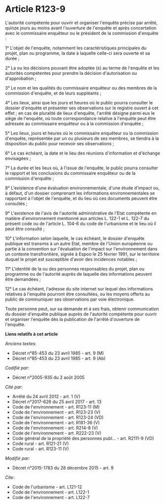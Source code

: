 # Article R123-9

L'autorité compétente pour ouvrir et organiser l'enquête précise par arrêté, quinze jours au moins avant l'ouverture de
l'enquête et après concertation avec le commissaire enquêteur ou le président de la commission d'enquête : 

1° L'objet de l'enquête, notamment les caractéristiques principales du projet, plan ou programme, la date à laquelle celle-ci
sera ouverte et sa durée ; 

2° La ou les décisions pouvant être adoptée (s) au terme de l'enquête et les autorités compétentes pour prendre la décision
d'autorisation ou d'approbation ; 

3° Le nom et les qualités du commissaire enquêteur ou des membres de la commission d'enquête, et de leurs suppléants ; 

4° Les lieux, ainsi que les jours et heures où le public pourra consulter le dossier d'enquête et présenter ses observations
sur le registre ouvert à cet effet ; en cas de pluralité de lieux d'enquête, l'arrêté désigne parmi eux le siège de
l'enquête, où toute correspondance relative à l'enquête peut être adressée au commissaire enquêteur ou à la commission
d'enquête ; 

5° Les lieux, jours et heures où le commissaire enquêteur ou la commission d'enquête, représentée par un ou plusieurs de ses
membres, se tiendra à la disposition du public pour recevoir ses observations ; 

6° Le cas échéant, la date et le lieu des réunions d'information et d'échange envisagées ; 

7° La durée et les lieux où, à l'issue de l'enquête, le public pourra consulter le rapport et les conclusions du commissaire
enquêteur ou de la commission d'enquête ; 

8° L'existence d'une évaluation environnementale, d'une étude d'impact ou, à défaut, d'un dossier comprenant les informations
environnementales se rapportant à l'objet de l'enquête, et du lieu où ces documents peuvent être consultés ; 

9° L'existence de l'avis de l'autorité administrative de l'Etat compétente en matière d'environnement mentionné aux articles
L. 122-1 et L. 122-7 du présent code ou de l'article    L. 104-6 du code de l'urbanisme et le lieu où il peut être
consulté ; 

10° L'information selon laquelle, le cas échéant, le dossier d'enquête publique est transmis à un autre Etat, membre de
l'Union européenne ou partie à la convention sur l'évaluation de l'impact sur l'environnement dans un contexte
transfrontière, signée à Espoo le 25 février 1991, sur le territoire duquel le projet est susceptible d'avoir des incidences
notables ; 

11° L'identité de la ou des personnes responsables du projet, plan ou programme ou de l'autorité auprès de laquelle des
informations peuvent être demandées ; 

12° Le cas échéant, l'adresse du site internet sur lequel des informations relatives à l'enquête pourront être consultées, ou
les moyens offerts au public de communiquer ses observations par voie électronique. 

Toute personne peut, sur sa demande et à ses frais, obtenir communication du dossier d'enquête publique auprès de l'autorité
compétente pour ouvrir et organiser l'enquête dès la publication de l'arrêté d'ouverture de l'enquête.

**Liens relatifs à cet article**

_Anciens textes_:

  - Décret n°85-453 du 23 avril 1985 - art. 9 (M)
  - Décret n°85-453 du 23 avril 1985 - art. 9 (Ab)

_Codifié par_:

  - Décret n°2005-935 du 2 août 2005

_Cité par_:

  - Arrêté du 24 avril 2012 - art. 1 (V)
  - Décret n°2017-626 du 25 avril 2017 - art. 13
  - Code de l'environnement - art. R123-11 (M)
  - Code de l'environnement - art. R123-23 (V)
  - Code de l'environnement - art. R123-24 (VD)
  - Code de l'environnement - art. R181-36 (V)
  - Code de l'environnement - art. R214-8 (V)
  - Code de l'environnement - art. R222-23 (V)
  - Code général de la propriété des personnes publ... - art. R2111-9 (VD)
  - Code rural - art. R121-21 (V)
  - Code rural - art. R123-11 (V)

_Modifié par_:

  - Décret n°2015-1783 du 28 décembre 2015 - art. 9

_Cite_:

  - Code de l'urbanisme - art. L121-12
  - Code de l'environnement - art. L122-1
  - Code de l'environnement - art. L122-7
